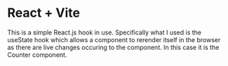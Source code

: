 # React + Vite

This is a simple React.js hook in use. Specifically what I used is the useState hook which allows a component to rerender itself in the browser as there are live changes occuring to the component. In this case it is the Counter component.